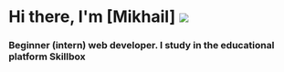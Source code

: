 # Hi there, I'm [Mikhail] ![](https://Mikhail1509.github.io/Project_system/Эвклид/) 
### Beginner (intern) web developer. I study in the educational platform Skillbox 
